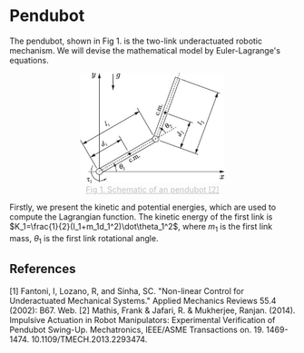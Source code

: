 # Pendubot

The pendubot, shown in Fig 1. is the two-link underactuated robotic mechanism.  We will devise the mathematical model by Euler-Lagrange's equations.
<center>
<img src="../image/pendubot.jpg" alt="avatar" style="zoom:60%;"/>
<div style="font-size:14px;color:#C0C0C0;text-decoration:underline">Fig 1. Schematic of an pendubot [2]</div> 
</center>


Firstly, we present the kinetic and potential energies, which are used to compute the Lagrangian function. The kinetic energy of the first link is $K_1=\frac{1}{2}(I_1+m_1d_1^2)\dot\theta_1^2$,  where $m_1$ is the first link mass, $\theta_1$ is the first link rotational angle. 

## References
[1] Fantoni, I, Lozano, R, and Sinha, SC. "Non-linear Control for Underactuated Mechanical Systems." Applied Mechanics Reviews 55.4 (2002): B67. Web.
[2] Mathis, Frank & Jafari, R. & Mukherjee, Ranjan. (2014). Impulsive Actuation in Robot Manipulators: Experimental Verification of Pendubot Swing-Up. Mechatronics, IEEE/ASME Transactions on. 19. 1469-1474. 10.1109/TMECH.2013.2293474. 